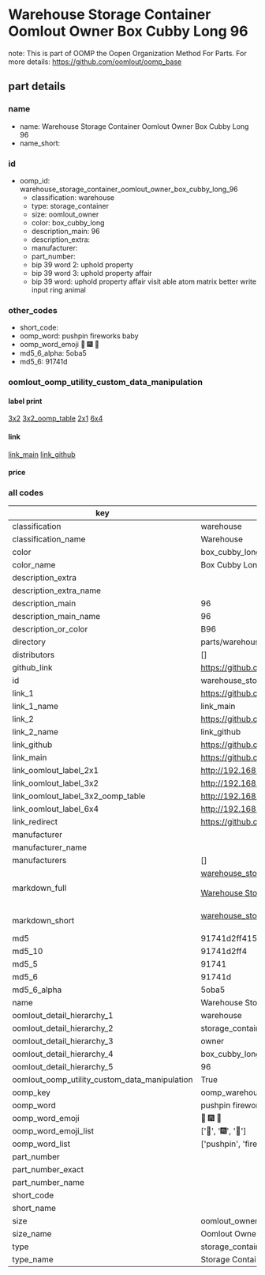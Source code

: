 # Warehouse Storage Container Oomlout Owner Box Cubby Long 96  

note: This is part of OOMP the Oopen Organization Method For Parts. For more details: https://github.com/oomlout/oomp_base

##  part details
  







### name
* name: Warehouse Storage Container Oomlout Owner Box Cubby Long 96
* name_short: 
### id
* oomp_id: warehouse_storage_container_oomlout_owner_box_cubby_long_96
  * classification: warehouse
  * type: storage_container
  * size: oomlout_owner
  * color: box_cubby_long
  * description_main: 96
  * description_extra: 
  * manufacturer: 
  * part_number: 
  * bip 39 word 2: uphold property
  * bip 39 word 3: uphold property affair
  * bip 39 word: uphold property affair visit able atom matrix better write input ring animal

### other_codes
* short_code: 
* oomp_word: pushpin fireworks baby
* oomp_word_emoji :pushpin: :fireworks: :baby:
* md5_6_alpha: 5oba5
* md5_6: 91741d






### oomlout_oomp_utility_custom_data_manipulation
#### label print
[3x2](http://192.168.1.245:1112/?label=oomp%205oba5)
[3x2_oomp_table](http://192.168.1.108:1112/?label=oomp%205oba5)
[2x1](http://192.168.1.242:1112/?label=oomp%205oba5)
[6x4](http://192.168.1.55:1112/?label=oomp%205oba5)    

#### link

[link_main](https://github.com/oomlout/oomlout_oomp_version_1_messy/tree/main/parts/warehouse_storage_container_oomlout_owner_box_cubby_long_96) [link_github](https://github.com/oomlout/oomlout_oomp_version_1_messy/tree/main/parts/warehouse_storage_container_oomlout_owner_box_cubby_long_96)                             

#### price







### all codes 
| key | value |  
| --- | --- |  
| classification | warehouse |  
| classification_name | Warehouse |  
| color | box_cubby_long |  
| color_name | Box Cubby Long |  
| description_extra |  |  
| description_extra_name |  |  
| description_main | 96 |  
| description_main_name | 96 |  
| description_or_color | B96 |  
| directory | parts/warehouse_storage_container_oomlout_owner_box_cubby_long_96 |  
| distributors | [] |  
| github_link | https://github.com/oomlout/oomlout_oomp_part_src/tree/main/parts/warehouse_storage_container_oomlout_owner_box_cubby_long_96 |  
| id | warehouse_storage_container_oomlout_owner_box_cubby_long_96 |  
| link_1 | https://github.com/oomlout/oomlout_oomp_version_1_messy/tree/main/parts/warehouse_storage_container_oomlout_owner_box_cubby_long_96 |  
| link_1_name | link_main |  
| link_2 | https://github.com/oomlout/oomlout_oomp_version_1_messy/tree/main/parts/warehouse_storage_container_oomlout_owner_box_cubby_long_96 |  
| link_2_name | link_github |  
| link_github | https://github.com/oomlout/oomlout_oomp_version_1_messy/tree/main/parts/warehouse_storage_container_oomlout_owner_box_cubby_long_96 |  
| link_main | https://github.com/oomlout/oomlout_oomp_version_1_messy/tree/main/parts/warehouse_storage_container_oomlout_owner_box_cubby_long_96 |  
| link_oomlout_label_2x1 | http://192.168.1.242:1112/?label=oomp%205oba5 |  
| link_oomlout_label_3x2 | http://192.168.1.245:1112/?label=oomp%205oba5 |  
| link_oomlout_label_3x2_oomp_table | http://192.168.1.108:1112/?label=oomp%205oba5 |  
| link_oomlout_label_6x4 | http://192.168.1.55:1112/?label=oomp%205oba5 |  
| link_redirect | https://github.com/oomlout/oomlout_oomp_version_1_messy/tree/main/parts/warehouse_storage_container_oomlout_owner_box_cubby_long_96 |  
| manufacturer |  |  
| manufacturer_name |  |  
| manufacturers | [] |  
| markdown_full | [warehouse_storage_container_oomlout_owner_box_cubby_long_96](none)<br>[](none)<br>[Warehouse Storage Container Oomlout Owner Box Cubby Long 96](none)<br><br> |  
| markdown_short | [warehouse_storage_container_oomlout_owner_box_cubby_long_96](none)<br><br> |  
| md5 | 91741d2ff415912439002f4c08ab1f76 |  
| md5_10 | 91741d2ff4 |  
| md5_5 | 91741 |  
| md5_6 | 91741d |  
| md5_6_alpha | 5oba5 |  
| name | Warehouse Storage Container Oomlout Owner Box Cubby Long 96 |  
| oomlout_detail_hierarchy_1 | warehouse |  
| oomlout_detail_hierarchy_2 | storage_container |  
| oomlout_detail_hierarchy_3 | owner |  
| oomlout_detail_hierarchy_4 | box_cubby_long |  
| oomlout_detail_hierarchy_5 | 96 |  
| oomlout_oomp_utility_custom_data_manipulation | True |  
| oomp_key | oomp_warehouse_storage_container_oomlout_owner_box_cubby_long_96 |  
| oomp_word | pushpin fireworks baby |  
| oomp_word_emoji | :pushpin: :fireworks: :baby: |  
| oomp_word_emoji_list | [':pushpin:', ':fireworks:', ':baby:'] |  
| oomp_word_list | ['pushpin', 'fireworks', 'baby'] |  
| part_number |  |  
| part_number_exact |  |  
| part_number_name |  |  
| short_code |  |  
| short_name |  |  
| size | oomlout_owner |  
| size_name | Oomlout Owner |  
| type | storage_container |  
| type_name | Storage Container |  
